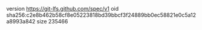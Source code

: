 version https://git-lfs.github.com/spec/v1
oid sha256:c2e8b462b58cf8e05223818bd39bbcf3f24889bb0ec58821e0c5a12a8993a842
size 235466
